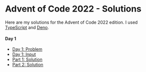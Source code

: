 # Advent of Code 2022 - Solutions

Here are my solutions for the Advent of Code 2022 edition. I used [TypeScript](https://www.typescriptlang.org/) and [Deno](https://deno.land/).

#### Day 1

- [Day 1: Problem](https://adventofcode.com/2022/day/1)
- [Day 1: Input](/day-1/input.txt)
- [Part 1: Solution](/day-1/part-1.ts)
- [Part 2: Solution](/day-1/part-2.ts)

